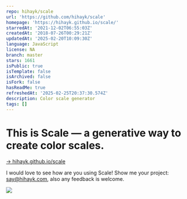 ```yaml
---
repo: hihayk/scale
url: 'https://github.com/hihayk/scale'
homepage: 'https://hihayk.github.io/scale/'
starredAt: '2021-12-02T06:55:03Z'
createdAt: '2018-07-26T00:29:21Z'
updatedAt: '2025-02-20T10:09:30Z'
language: JavaScript
license: NA
branch: master
stars: 1661
isPublic: true
isTemplate: false
isArchived: false
isFork: false
hasReadMe: true
refreshedAt: '2025-02-25T20:37:30.574Z'
description: Color scale generator
tags: []
---
```


# This is Scale — a generative way to create color scales.
[→ hihayk.github.io/scale](https://hihayk.github.io/scale)

I would love to see how are you using Scale! Show me your project: say@hihayk.com, also any feedback is welcome.

![](https://github.com/hihayk/scale/blob/master/docs/shot.gif?raw=true)
